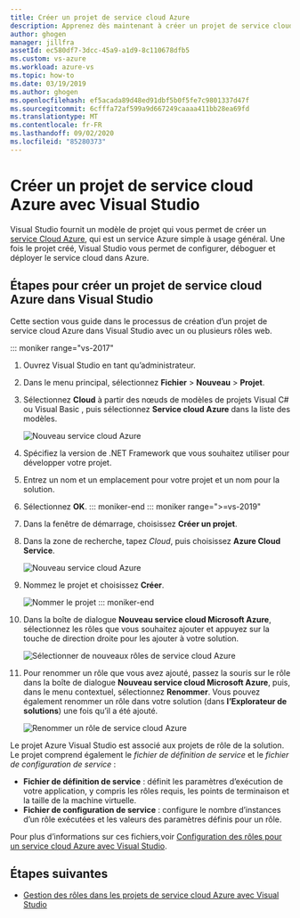```yaml
---
title: Créer un projet de service cloud Azure
description: Apprenez dès maintenant à créer un projet de service cloud Azure avec Visual Studio
author: ghogen
manager: jillfra
assetId: ec580df7-3dcc-45a9-a1d9-8c110678dfb5
ms.custom: vs-azure
ms.workload: azure-vs
ms.topic: how-to
ms.date: 03/19/2019
ms.author: ghogen
ms.openlocfilehash: ef5acada89d48ed91dbf5b0f5fe7c9801337d47f
ms.sourcegitcommit: 6cfffa72af599a9d667249caaaa411bb28ea69fd
ms.translationtype: MT
ms.contentlocale: fr-FR
ms.lasthandoff: 09/02/2020
ms.locfileid: "85280373"
---
```

# <a name="create-an-azure-cloud-service-project-with-visual-studio"></a>Créer un projet de service cloud Azure avec Visual Studio

Visual Studio fournit un modèle de projet qui vous permet de créer un [service Cloud Azure](/azure/cloud-services/cloud-services-choose-me), qui est un service Azure simple à usage général. Une fois le projet créé, Visual Studio vous permet de configurer, déboguer et déployer le service cloud dans Azure.

## <a name="steps-to-create-an-azure-cloud-service-project-in-visual-studio"></a>Étapes pour créer un projet de service cloud Azure dans Visual Studio
Cette section vous guide dans le processus de création d’un projet de service cloud Azure dans Visual Studio avec un ou plusieurs rôles web.

::: moniker range="vs-2017"
1. Ouvrez Visual Studio en tant qu’administrateur.

1. Dans le menu principal, sélectionnez **Fichier** > **Nouveau** > **Projet**.

1. Sélectionnez **Cloud** à partir des nœuds de modèles de projets Visual C# ou Visual Basic , puis sélectionnez **Service cloud Azure** dans la liste des modèles.

    ![Nouveau service cloud Azure](./media/vs-azure-tools-azure-project-create/new-project-wizard-for-cloud-service.png)

1. Spécifiez la version de .NET Framework que vous souhaitez utiliser pour développer votre projet.

1. Entrez un nom et un emplacement pour votre projet et un nom pour la solution.

1. Sélectionnez **OK**.
::: moniker-end
::: moniker range=">=vs-2019"
1. Dans la fenêtre de démarrage, choisissez **Créer un projet**.

1. Dans la zone de recherche, tapez *Cloud*, puis choisissez **Azure Cloud Service**.

   ![Nouveau service cloud Azure](./media/vs-azure-tools-azure-project-create/vs-2019/new-project-cloud-service.png)

1. Nommez le projet et choisissez **Créer**.

   ![Nommer le projet](./media/vs-azure-tools-azure-project-create/vs-2019/new-project-cloud-service-2.png)
::: moniker-end

1. Dans la boîte de dialogue **Nouveau service cloud Microsoft Azure**, sélectionnez les rôles que vous souhaitez ajouter et appuyez sur la touche de direction droite pour les ajouter à votre solution.

    ![Sélectionner de nouveaux rôles de service cloud Azure](./media/vs-azure-tools-azure-project-create/new-cloud-service.png)

1. Pour renommer un rôle que vous avez ajouté, passez la souris sur le rôle dans la boîte de dialogue **Nouveau service cloud Microsoft Azure**, puis, dans le menu contextuel, sélectionnez **Renommer**. Vous pouvez également renommer un rôle dans votre solution (dans **l’Explorateur de solutions**) une fois qu’il a été ajouté.

    ![Renommer un rôle de service cloud Azure](./media/vs-azure-tools-azure-project-create/new-cloud-service-rename.png)

Le projet Azure Visual Studio est associé aux projets de rôle de la solution. Le projet comprend également le *fichier de définition de service* et le *fichier de configuration de service* :

- **Fichier de définition de service** : définit les paramètres d’exécution de votre application, y compris les rôles requis, les points de terminaison et la taille de la machine virtuelle.
- **Fichier de configuration de service** : configure le nombre d’instances d’un rôle exécutées et les valeurs des paramètres définis pour un rôle.

Pour plus d’informations sur ces fichiers,voir [Configuration des rôles pour un service cloud Azure avec Visual Studio](vs-azure-tools-configure-roles-for-cloud-service.md).

## <a name="next-steps"></a>Étapes suivantes
- [Gestion des rôles dans les projets de service cloud Azure avec Visual Studio](./vs-azure-tools-cloud-service-project-managing-roles.md)

